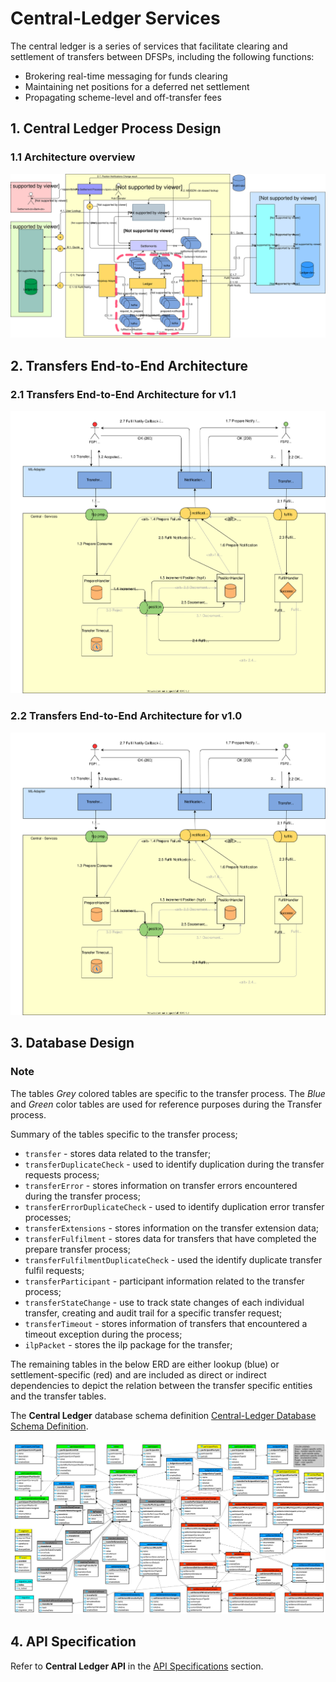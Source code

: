 # Central-Ledger Services

The central ledger is a series of services that facilitate clearing and settlement of transfers between DFSPs, including the following functions:

* Brokering real-time messaging for funds clearing
* Maintaining net positions for a deferred net settlement
* Propagating scheme-level and off-transfer fees

## 1. Central Ledger Process Design

### 1.1 Architecture overview

![Central-Ledger Architecture](../../.gitbook/assets/Arch-mojaloop-central-ledger.svg)

## 2. Transfers End-to-End Architecture

### 2.1 Transfers End-to-End Architecture for v1.1

![Transfers Architecture for Mojaloop FSP Interoperability API v1.1](../../.gitbook/assets/Transfers-Arch-End-to-End-v1.1.svg)

### 2.2 Transfers End-to-End Architecture for v1.0

![Transfers Architecture for Mojaloop FSP Interoperability API v1.0](../../.gitbook/assets/Transfers-Arch-End-to-End-v1.0.svg)

## 3. Database Design

### Note

The tables _Grey_ colored tables are specific to the transfer process. The _Blue_ and _Green_ color tables are used for reference purposes during the Transfer process.

Summary of the tables specific to the transfer process;

* `transfer` - stores data related to the transfer;
* `transferDuplicateCheck` - used to identify duplication during the transfer requests process;
* `transferError` - stores information on transfer errors encountered during the transfer process;
* `transferErrorDuplicateCheck` - used to identify duplication error transfer processes;
* `transferExtensions` - stores information on the transfer extension data;
* `transferFulfilment` - stores data for transfers that have completed the prepare transfer process;
* `transferFulfilmentDuplicateCheck` - used the identify duplicate transfer fulfil requests;
* `transferParticipant` - participant information related to the transfer process;
* `transferStateChange` - use to track state changes of each individual transfer, creating and audit trail for a specific transfer request;
* `transferTimeout` - stores information of transfers that encountered a timeout exception during the process;
* `ilpPacket` - stores the ilp package for the transfer;

The remaining tables in the below ERD are either lookup \(blue\) or settlement-specific \(red\) and are included as direct or indirect dependencies to depict the relation between the transfer specific entities and the transfer tables.

The **Central Ledger** database schema definition [Central-Ledger Database Schema Definition](https://github.com/harshita-gupta/mojaloop-documentation/tree/43c018dbcbca7411f4e85477187b079b35ab0ff8/mojaloop-technical-overview/central-ledger/assets/database/central-ledger-ddl-MySQLWorkbench.sql).

![Central-Ledger Database Diagram](../../.gitbook/assets/central-ledger-schema.png)

## 4. API Specification

Refer to **Central Ledger API** in the [API Specifications](../../api/#central-ledger-api) section.

